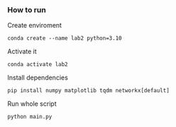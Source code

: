 ### How to run

Create enviroment
```
conda create --name lab2 python=3.10
```

Activate it 
```
conda activate lab2
````

Install dependencies
```
pip install numpy matplotlib tqdm networkx[default]
```

Run whole script 
```
python main.py
```
